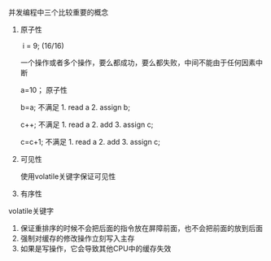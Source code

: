 ## 



并发编程中三个比较重要的概念

1. 原子性

   ​	i = 9; (16/16)

   一个操作或者多个操作，要么都成功，要么都失败，中间不能由于任何因素中断

   a=10；	原子性

   b=a;		不满足 1. read a	2. assign b;

   c++;		不满足 1. read a	2. add	3. assign c;

   c=c+1;	不满足 1. read a	2. add	3. assign c;

2. 可见性

   使用volatile关键字保证可见性

3. 有序性



volatile关键字

1. 保证重排序的时候不会把后面的指令放在屏障前面，也不会把前面的放到后面
2. 强制对缓存的修改操作立刻写入主存
3. 如果是写操作，它会导致其他CPU中的缓存失效



